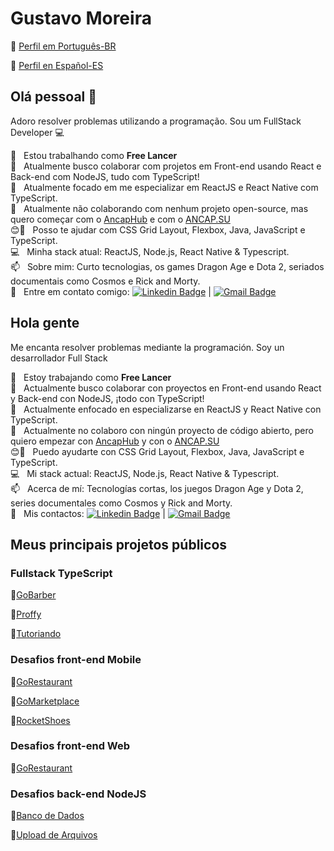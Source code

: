 # Gustavo Moreira

🔹 [Perfil em Português-BR](#-Olá-pessoal)

🔹 [Perfil en Español-ES](#-Hola-gente)

## Olá pessoal 👋
Adoro resolver problemas utilizando a programação.
Sou um FullStack Developer :computer:

🔭  &nbsp; Estou trabalhando como **Free Lancer**
 <br/> :purple_heart: &nbsp; Atualmente busco colaborar com projetos em Front-end usando React e Back-end com NodeJS, tudo com TypeScript!
 <br/> 🌱 &nbsp; Atualmente focado em me especializar em ReactJS e React Native com TypeScript.
 <br/> 👯 &nbsp; Atualmente não colaborando com nenhum projeto open-source, mas quero começar com o [AncapHub](https://github.com/ancaphub) e com o [ANCAP.SU](https://github.com/ancapsu)
 <br/> :blush:💬 &nbsp; Posso te ajudar com CSS Grid Layout, Flexbox, Java, JavaScript e TypeScript.
 <br/> :computer: &nbsp; Minha stack atual: ReactJS, Node.js, React Native & Typescript.
 <br/> 📫 &nbsp; Sobre mim: Curto tecnologias, os games Dragon Age e Dota 2, seriados documentais como Cosmos e Rick and Morty.
 <br/> :email: &nbsp; Entre em contato comigo: [![Linkedin Badge](https://img.shields.io/badge/-GustavoMoreira-blue?style=flat-square&logo=Linkedin&logoColor=white&link=https://www.linkedin.com/in/gustav0/)](https://www.linkedin.com/in/gustav0/) 
| 
[![Gmail Badge](https://img.shields.io/badge/-gustavomoreira88@gmail.com-c14438?style=flat-square&logo=Gmail&logoColor=white&link=mailto:gustavomoreira88@gmail.com)](mailto:gustavomoreira88@gmail.com)

## Hola gente

Me encanta resolver problemas mediante la programación.
Soy un desarrollador Full Stack

🔭  &nbsp; Estoy trabajando como **Free Lancer**
 <br/> :purple_heart: &nbsp; Actualmente busco colaborar con proyectos en Front-end usando React y Back-end con NodeJS, ¡todo con TypeScript!
 <br/> 🌱 &nbsp; Actualmente enfocado en especializarse en ReactJS y React Native con TypeScript.
 <br/> 👯 &nbsp; Actualmente no colaboro con ningún proyecto de código abierto, pero quiero empezar con [AncapHub](https://github.com/ancaphub) y con o [ANCAP.SU](https://github.com/ancapsu)
 <br/> :blush:💬 &nbsp; Puedo ayudarte con CSS Grid Layout, Flexbox, Java, JavaScript e TypeScript.
 <br/> :computer: &nbsp; Mi stack actual: ReactJS, Node.js, React Native & Typescript.
 <br/> 📫 &nbsp; Acerca de mí: Tecnologías cortas, los juegos Dragon Age y Dota 2, series documentales como Cosmos y Rick and Morty.
 <br/> :email: &nbsp; Mis contactos: [![Linkedin Badge](https://img.shields.io/badge/-GustavoMoreira-blue?style=flat-square&logo=Linkedin&logoColor=white&link=https://www.linkedin.com/in/gustav0/)](https://www.linkedin.com/in/gustav0/) 
| 
[![Gmail Badge](https://img.shields.io/badge/-gustavomoreira88@gmail.com-c14438?style=flat-square&logo=Gmail&logoColor=white&link=mailto:gustavomoreira88@gmail.com)](mailto:gustavomoreira88@gmail.com)

## Meus principais projetos públicos

### Fullstack TypeScript

🔹[GoBarber](https://github.com/MGustav0/gobarber2.0)

🔹[Proffy](https://github.com/MGustav0/Proffy)

🔹[Tutoriando](https://github.com/MGustav0/tutoriando)

### Desafios front-end Mobile

🔹[GoRestaurant](https://github.com/MGustav0/desafio-react-native-delivery)

🔹[GoMarketplace](https://github.com/MGustav0/desafio-gostack-fundamentos-react-native)

🔹[RocketShoes](https://github.com/MGustav0/rocketshoes-react-native)

### Desafios front-end Web

🔹[GoRestaurant](https://github.com/MGustav0/desafio-gostack-reactjs-crud)

### Desafios back-end NodeJS

🔹[Banco de Dados](https://github.com/MGustav0/desafio-gostack-database-relations)

🔹[Upload de Arquivos](https://github.com/MGustav0/desafio-gostack-database-upload)
